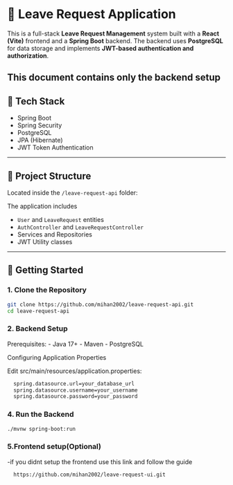 # 📝 Leave Request Application

This is a full-stack **Leave Request Management** system built with a **React (Vite)** frontend and a **Spring Boot** backend. The backend uses **PostgreSQL** for data storage and implements **JWT-based authentication and authorization**.

**This document contains only the backend setup**
---

## 🔧 Tech Stack

- Spring Boot
- Spring Security
- PostgreSQL
- JPA (Hibernate)
- JWT Token Authentication

---

## 📁 Project Structure

Located inside the  `/leave-request-api` folder:

The application includes

- `User` and `LeaveRequest` entities
- `AuthController` and `LeaveRequestController`
- Services and Repositories
- JWT Utility classes

---

## 🚀 Getting Started

### 1. Clone the Repository

```bash
git clone https://github.com/mihan2002/leave-request-api.git
cd leave-request-api
```

### 2. Backend Setup

Prerequisites: - Java 17+ - Maven - PostgreSQL

Configuring Application Properties

Edit src/main/resources/application.properties:

```bash
  spring.datasource.url=your_database_url
  spring.datasource.username=your_username
  spring.datasource.password=your_password
```

### 4. Run the Backend

```bash
./mvnw spring-boot:run
```


### 5.Frontend setup(Optional)
-if you didnt setup the frontend use this link and follow the guide 
```bash
  https://github.com/mihan2002/leave-request-ui.git
```

